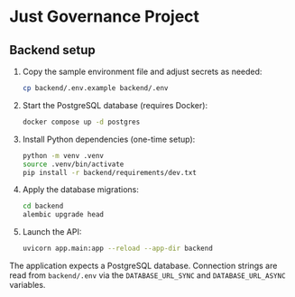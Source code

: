 # Just Governance Project

## Backend setup

1. Copy the sample environment file and adjust secrets as needed:
   ```bash
   cp backend/.env.example backend/.env
   ```
2. Start the PostgreSQL database (requires Docker):
   ```bash
   docker compose up -d postgres
   ```
3. Install Python dependencies (one-time setup):
   ```bash
   python -m venv .venv
   source .venv/bin/activate
   pip install -r backend/requirements/dev.txt
   ```
4. Apply the database migrations:
   ```bash
   cd backend
   alembic upgrade head
   ```
5. Launch the API:
   ```bash
   uvicorn app.main:app --reload --app-dir backend
   ```

The application expects a PostgreSQL database. Connection strings are read from
`backend/.env` via the `DATABASE_URL_SYNC` and `DATABASE_URL_ASYNC` variables.
